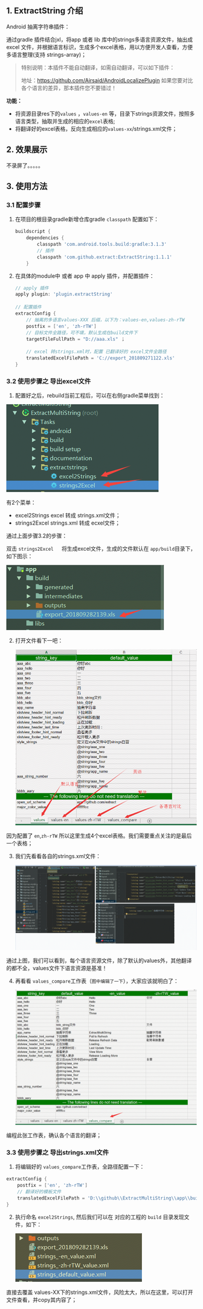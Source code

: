 ## 1.  ExtractString 介绍

Android 抽离字符串插件：

通过gradle 插件结合jxl，将app 或者 lib 库中的strings多语言资源文件，抽出成 excel 文件，并根据语言标识，生成多个excel表格，用以方便开发人查看，方便多语言整理(支持 strings-array)；



> 特别说明：本插件不能自动翻译，如需自动翻译，可以如下插件：
>
> 地址：https://github.com/Airsaid/AndroidLocalizePlugin
> 如果您要对比各个语言的差异，那本插件您不要错过！



**功能：**

- 将资源目录res下的`values` ，`values-en` 等，目录下strings资源文件，按照多语言类型，抽取并生成的相应的`excel`表格;
- 将翻译好的excel表格，反向生成相应的`values-xx`/strings.xml文件；

## 2. 效果展示

不录屏了。。。。。




## 3. 使用方法

### 3.1  配置步骤

1. 在项目的根目录gradle新增仓库gradle `classpath` 配置如下：

   ```groovy
   buildscript {
       dependencies {
           classpath 'com.android.tools.build:gradle:3.1.3'
           // 插件
           classpath 'com.github.extract:ExtractString:1.1.1'
       }
   ```




2. 在具体的module中 或者 app 中 apply 插件，并配置插件：

   ```groovy
   // apply 插件
   apply plugin: 'plugin.extractString'

   // 配置插件
   extractConfig {
       // 抽离的多语言values-XXX 后缀，以下为：values-en,values-zh-rTW
       postfix = ['en', 'zh-rTW']
       // 目标文件全路径，可不填，默认生成在build文件下
       targetFileFullPath = "D://aaa.xls" ；

       // excel 转strings.xml时，配置 已翻译好的 excel文件全路径
       translatedExcelFilePath = 'C://export_201809271122.xls'
   }
   ```

### 3.2 使用步骤之 导出excel文件

1. 配置好之后，rebuild当前工程后，可以在右侧gradle菜单找到：

![图片](https://github.com/zhaoyubetter/MarkdownPhotos/raw/master/img/plugin/1_20180928213812.png)



有2个菜单：

- excel2Strings   excel 转成 strings.xml文件；
- strings2Excel   strings.xml 转成 ecxel文件；



通过上面步骤3.2的步骤：

双击  `strings2Excel   `将生成excel文件，生成的文件默认在 `app/build`目录下，如下图示：



![集成操作符总览](https://github.com/zhaoyubetter/MarkdownPhotos/raw/master/img/plugin/2_20180928213947.png)

2. 打开文件看下一吧：

   ![图片](https://github.com/zhaoyubetter/MarkdownPhotos/raw/master/img/plugin/3_20180928214227.png)

因为配置了 `en`,`zh-rTW` 所以这里生成4个excel表格。我们需要重点关注的是最后一个表格；



3. 我们先看看各自的strings.xml文件：

   ![图片](https://github.com/zhaoyubetter/MarkdownPhotos/raw/master/img/plugin/values_compare__20180928215356.png)



通过上图，我们可以看到，每个语言资源文件，除了默认的values外，其他翻译的都不全，values文件下语言资源是基准！



4. 再看看 `values_compare`工作表（`图中编辑了一下`），大家应该就明白了：

   ![图片](https://github.com/zhaoyubetter/MarkdownPhotos/raw/master/img/plugin/5_20180928214659.png)



编程此张工作表，确认各个语言的翻译；



### 3.3 使用步骤之 导出strings.xml文件

1. 将编辑好的 `values_compare`工作表，全路径配置一下：

```groovy
extractConfig {
    postfix = ['en', 'zh-rTW']
    // 翻译好的模板文件
    translatedExcelFilePath = 'D:\\github\\ExtractMultiString\\app\\build\\export_201809282139.xls'
}
```

2. 执行命名 `excel2Strings`, 然后我们可以在 对应的工程的 `build` 目录发现文件，如下：

   ![图片](https://github.com/zhaoyubetter/MarkdownPhotos/raw/master/img/plugin/11_20180928215825.png)

直接去覆盖 values-XX下的strings.xml文件，风险太大，所以在这里，可以打开文件查看，并copy其内容了；
